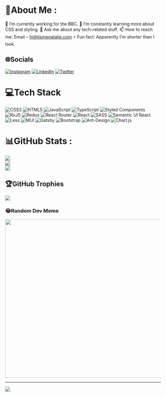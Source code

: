 # 💫About Me :
🔭 I’m currently working for the BBC.
🌱 I’m constantly learning more about CSS and styling.
💬 Ask me about any tech-related stuff.
📫 How to reach me: Email – hi@itsmenatalie.com
⚡ Fun fact: Apparently I'm shorter than I look.

## 🌐Socials
[![Instagram](https://img.shields.io/badge/Instagram-%23E4405F.svg?logo=Instagram&logoColor=white)](https://instagram.com/ItsMeNatalie__) [![LinkedIn](https://img.shields.io/badge/LinkedIn-%230077B5.svg?logo=linkedin&logoColor=white)](https://linkedin.com/in/itsmenatalie) [![Twitter](https://img.shields.io/badge/Twitter-%231DA1F2.svg?logo=Twitter&logoColor=white)](https://twitter.com/ItsMeNatalie___) 

# 💻Tech Stack
![CSS3](https://img.shields.io/badge/css3-%231572B6.svg?style=flat-square&logo=css3&logoColor=white) ![HTML5](https://img.shields.io/badge/html5-%23E34F26.svg?style=flat-square&logo=html5&logoColor=white) ![JavaScript](https://img.shields.io/badge/javascript-%23323330.svg?style=flat-square&logo=javascript&logoColor=%23F7DF1E) ![TypeScript](https://img.shields.io/badge/typescript-%23007ACC.svg?style=flat-square&logo=typescript&logoColor=white) ![Styled Components](https://img.shields.io/badge/styled--components-DB7093?style=flat-square&logo=styled-components&logoColor=white) ![RxJS](https://img.shields.io/badge/rxjs-%23B7178C.svg?style=flat-square&logo=reactivex&logoColor=white) ![Redux](https://img.shields.io/badge/redux-%23593d88.svg?style=flat-square&logo=redux&logoColor=white) ![React Router](https://img.shields.io/badge/React_Router-CA4245?style=flat-square&logo=react-router&logoColor=white) ![React](https://img.shields.io/badge/react-%2320232a.svg?style=flat-square&logo=react&logoColor=%2361DAFB) ![SASS](https://img.shields.io/badge/SASS-hotpink.svg?style=flat-square&logo=SASS&logoColor=white) ![Semantic UI React](https://img.shields.io/badge/Semantic%20UI%20React-%2335BDB2.svg?style=flat-square&logo=SemanticUIReact&logoColor=white) ![Less](https://img.shields.io/badge/less-2B4C80?style=flat-square&logo=less&logoColor=white) ![MUI](https://img.shields.io/badge/MUI-%230081CB.svg?style=flat-square&logo=material-ui&logoColor=white) ![Gatsby](https://img.shields.io/badge/Gatsby-%23663399.svg?style=flat-square&logo=gatsby&logoColor=white) ![Bootstrap](https://img.shields.io/badge/bootstrap-%23563D7C.svg?style=flat-square&logo=bootstrap&logoColor=white) ![Ant-Design](https://img.shields.io/badge/-AntDesign-%230170FE?style=flat-square&logo=ant-design&logoColor=white) ![Chart.js](https://img.shields.io/badge/chart.js-F5788D.svg?style=flat-square&logo=chart.js&logoColor=white)
# 📊GitHub Stats :
![](https://github-readme-stats.vercel.app/api?username=CodeMeNatalie&theme=material-palenight&hide_border=true&include_all_commits=true&count_private=true)<br/>
![](https://github-readme-streak-stats.herokuapp.com/?user=CodeMeNatalie&theme=material-palenight&hide_border=true)<br/>
![](https://github-readme-stats.vercel.app/api/top-langs/?username=CodeMeNatalie&theme=material-palenight&hide_border=true&include_all_commits=true&count_private=true&layout=compact)

## 🏆GitHub Trophies
![](https://github-profile-trophy.vercel.app/?username=CodeMeNatalie&theme=flat&no-frame=false&no-bg=false&margin-w=4)

### 😂Random Dev Meme
<img src="https://random-memer.herokuapp.com/" width="512px"/>

---
[![](https://visitcount.itsvg.in/api?id=CodeMeNatalie&icon=4&color=9)](https://visitcount.itsvg.in)

